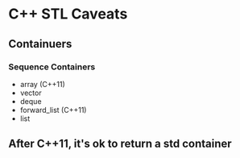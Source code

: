 # C++ STL Caveats

## Containuers
### Sequence Containers

- array (C++11)
- vector
- deque
- forward_list (C++11)
- list

## After C++11, it's ok to return a std container
